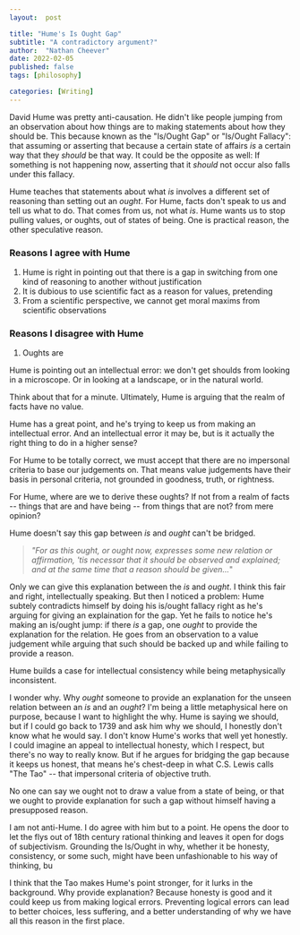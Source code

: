 ```yaml
---
layout:  post

title: "Hume's Is Ought Gap"
subtitle: "A contradictory argument?"
author:  "Nathan Cheever"
date: 2022-02-05
published: false
tags: [philosophy]

categories: [Writing]
---
```


David Hume was pretty anti-causation. He didn't like people jumping from an observation about how things are to making statements about how they should be.
This because known as the "Is/Ought Gap" or "Is/Ought Fallacy": that assuming or asserting that because a certain state of affairs _is_ a certain way that they _should_ be that way. It could be the opposite as well: If something is not happening now, asserting that it _should_ not occur also falls under this fallacy.

Hume teaches that statements about what _is_ involves a different set of reasoning than setting out an _ought_. For Hume, facts don't speak to us and tell us what to do. That comes from us, not what _is_.  Hume wants us to stop pulling values, or oughts, out of states of being. One is practical reason, the other speculative reason.

### Reasons I agree with Hume
1. Hume is right in pointing out that there is a gap in switching from one kind of reasoning to another without justification
2. It is dubious to use scientific fact as a reason for values, pretending 
3. From a scientific perspective, we cannot get moral maxims from scientific observations

### Reasons I disagree with Hume
1. Oughts are 

Hume is pointing out an intellectual error: we don't get shoulds from looking in a microscope. Or in looking at a landscape, or in the natural world. 

Think about that for a minute. Ultimately, Hume is arguing that the realm of facts have no value. 

Hume has a great point, and he's trying to keep us from making an intellectual error. And an intellectual error it may be, but is it actually the right thing to do in a higher sense?

For Hume to be totally correct, we must accept that there are no impersonal criteria to base our judgements on. That means value judgements have their basis in personal criteria, not grounded in goodness, truth, or rightness.

For Hume, where are we to derive these oughts? If not from a realm of facts -- things that are and have being -- from things that are not? from mere opinion?

Hume doesn't say this gap between _is_ and _ought_ can't be bridged. 
> _"For as this ought, or ought now, expresses some new relation or affirmation, 'tis necessar that it should be observed and explained; and at the same time that a reason should be given..._"

Only we can give this explanation between the _is_ and _ought_. I think this fair and right, intellectually speaking. But then I noticed a problem: Hume subtely contradicts himself by doing his is/ought fallacy right as he's arguing for giving an explaination for the gap. Yet he fails to notice he's making an is/ought jump: if there _is_ a gap, one _ought_ to provide the explanation for the relation. He goes from an observation to a value judgement while arguing that such should be backed up and while failing to provide a reason.

Hume builds a case for intellectual consistency while being metaphysically inconsistent.

I wonder why. Why _ought_ someone to provide an explanation for the unseen relation between an _is_ and an _ought_? I'm being a little metaphysical here on purpose, because I want to highlight the why.
 Hume is saying we should, but if I could go back to 1739 and ask him why we should, I honestly don't know what he would say. I don't know Hume's works that well yet honestly. I could imagine an appeal to intellectual honesty, which I respect, but there's no way to really know. But if he argues for bridging the gap because it keeps us honest, that means he's chest-deep in what C.S. Lewis calls "The Tao" -- that impersonal criteria of objective truth. 

No one can say we ought not to draw a value from a state of being, or that we ought to provide explanation for such a gap without himself having a presupposed reason. 

I am not anti-Hume. I do agree with him but to a point. He opens the door to let the flys out of 18th century rational thinking and leaves it open for dogs of subjectivism. Grounding the Is/Ought in why, whether it be honesty, consistency, or some such, might have been unfashionable to his way of thinking, bu

I think that the Tao makes Hume's point stronger, for it lurks in the background. Why provide explanation? Because honesty is good and it could keep us from making logical errors. Preventing logical errors can lead to better choices, less suffering, and a better understanding of why we have all this reason in the first place.
